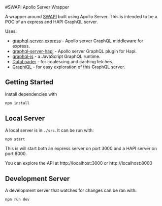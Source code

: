 #SWAPI Apollo Server Wrapper

A wrapper around [SWAPI](http://swapi.co) built using Apollo Server.  This is intended to be a POC of an express and HAPI GraphQL server.

Uses:

* [graphql-server-express](https://github.com/apollographql/graphql-server) - Apollo server GraphQL middleware for express.
* [graphql-server-hapi](https://github.com/apollographql/graphql-server) - Apollo server GraphQL plugin for Hapi.
* [graphql-js](https://github.com/graphql/graphql-js) - a JavaScript GraphQL runtime.
* [DataLoader](https://github.com/facebook/dataloader) - for coalescing and caching fetches.
* [GraphiQL](https://github.com/graphql/graphiql) - for easy exploration of this GraphQL server.

## Getting Started

Install dependencies with

```sh
npm install
```

## Local Server

A local server is in `./src`. It can be run with:

```sh
npm start
```

This is will start both an express server on port 3000 and a HAPI server on port 8000.

You can explore the API at http://localhost:3000 or http://localhost:8000

## Development Server

A development server that watches for changes can be ran with:

```sh
npm run dev
```
